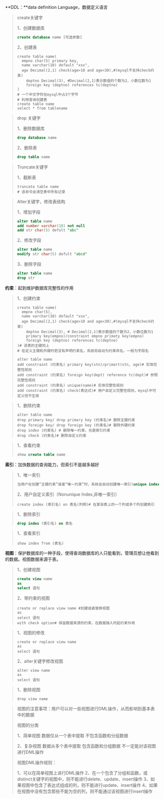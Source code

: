 **DDL：**data definition Language，数据定义语言

> create关键字
>
> 1、创建数据库
>
> ```sql
> create database name [可选参数]
> ```
>
> 2、创建表
>
> ```mysql
> create table name(
> 	empno char(5) primary key,
> 	name varchar(10) default "xxx",
> 	age Decimal(2,1) check(age>10 and age<30),#(mysql不支持check约束)
>     deptno Decimal(3), #Decimal(2,1)表示数值的个数为2，小数位数为1
>     foreign key (deptno) references tc(deptno)
> )
> # 一个中文字符在mysql中占3个字节
> # 利用查询创建表
> create table name
> select * from tablename
> ```

> drop 关键字
>
> 1、删除数据库
>
> ```sql
> drop database name
> ```
>
> 2、删除表
>
> ```sql
> drop table name
> ```

> Truncate关键字
>
> 1、截断表
>
> ```mysql
> truncate table name
> # 该命令会清空表中所有记录
> ```

> Alter关键字，修改表结构
>
> 1、增加字段
>
> ```sql
> alter table name
> add number varchar(10) not null
> add str char(5) defult "abc"
> ```
>
> 2、修改字段
>
> ```sql
> alter table name
> modify str char(5) defult "abcd"
> ```
>
> 3、删除字段
>
> ```sql
> alter table name
> drop str
> ```

**约束**：起到维护数据库完整性的作用

> 1、创建约束
>
> ```mysql
> create table name(
> 	empno char(5),
> 	name varchar(10) default "xxx",
> 	age Decimal(2,1) check(age>10 and age<30),#(mysql不支持check约束)
>     deptno Decimal(3), # Decimal(2,1)表示数值的个数为2，小数位数为1
>     primary key(empno)/constraint empno primaty key(empno)
>     foreign key (deptno) references tc(deptno)
> )# 该表的主键同上
> # 在定义主键和外键时若没有声明约束名，系统将自动为约束命名，一般为字段名
> 
> alter table name
> add constraint (约束名) primary key(stn)/primart(stn, age)# 实体完整性规则
> add constraint (约束名) foreign key(dept) reference tc(dept)# 参照完整性规则
> add constraint (约束名) unique(name)# 实体完整性规则
> add constraint (约束名) check(表达式)# 用户自定义完整性规则，mysql中可定义但不生效
> ```

> 1、删除约束
>
> ```mysql
> alter table name
> drop primary key/ drop primary key (约束名)# 删除主键约束
> drop foreign key/ drop foreign key (约束名)# 删除外键约束
> drop index (约束名) # 删除唯一约束，也是索引约束
> drop check (约束名)# 删除自定义约束
> ```

> 1、查看约束
>
> ```sql
> show create table name
> ```

**索引**：加快数据的查询能力，但索引不是越多越好

> 1、唯一索引
>
> ```sql
> 当用户在创建“主键约束”或者“唯一约束”时，系统会自动创建唯一索引(unique index)
> ```
>
> 2、用户自定义索引（Nonunique Index,非唯一索引）
>
> ```mysql
> create index (索引名) on 表名(列明)# 在某张表上的一个列或多个列创建索引
> ```

> 1、删除索引
>
> ```sql
> drop index (索引名) on 表名
> ```

> 1、查看索引
>
> ```mysql
> show index from (表名)
> ```

**视图**：保护数据库的一种手段，使得查询数据库的人只能看到，管理员想让他看到的数据。视图数据来源于表。

> 1、创建视图
>
> ```sql
> create view name
> as
> select 语句
> ```
>
> 2、带约束的视图
>
> ```mysql
> create or replace view name #创建或者替换视图
> as
> select 语句
> with check option# 保留数据来源的约束，在数据插入时起约束作用
> ```

> 1、视图的修改
>
> ```mysql
> create or replace view name
> as 
> select 语句
> ```
>
> 2、alter关键字修改视图
>
> ```mysql
> alter view name
> as 
> select 语句
> ```

> 1、删除视图
>
> ```mysql
> drop view name
> ```

> 视图的注意事项：用户可以对一些视图进行DML操作，从而影响到基本表中的数据
>
> 视图的分类
>
> 1、简单视图
> 数据仅从一个表中提取
> 不包含函数和分组数据
>
> 2、复杂视图
> 数据从多个表中提取
> 包含函数和分组数据
> 不一定能对该视图进行DML操作
>
> 视图DML操作规则：
>
> 1、可以在简单视图上进行DML操作
> 2、在一个包含了分组和函数，或distinct关键字的视图中，则不能进行delete、update、insert操作
> 3、如果视图中包含了表达式组成的列，则不能进行update、insert操作
> 4、如果在视图中没有包含那些不能为空的列，则不能通过该视图进行insert操作

